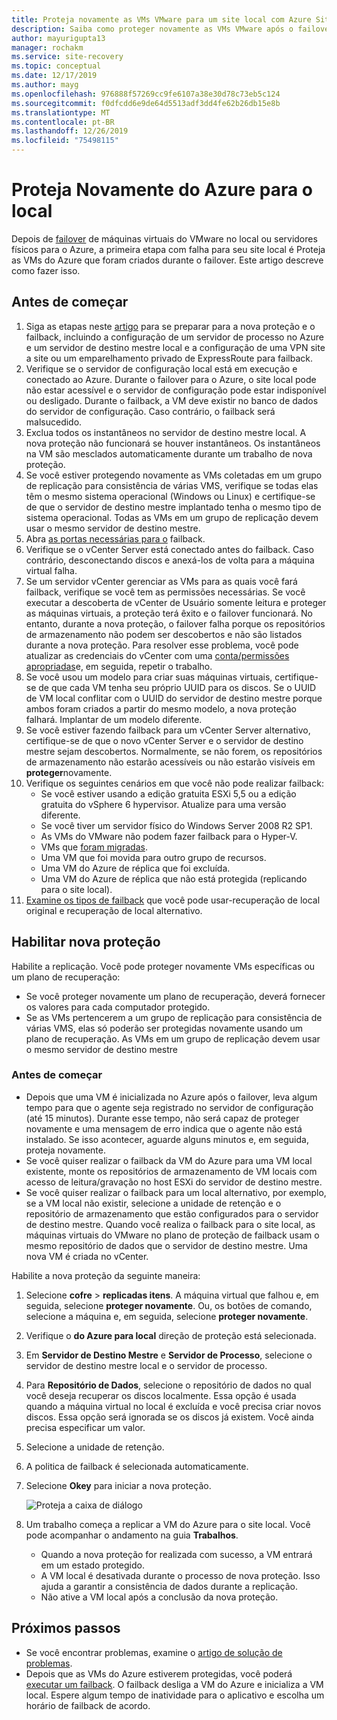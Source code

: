 ```yaml
---
title: Proteja novamente as VMs VMware para um site local com Azure Site Recovery
description: Saiba como proteger novamente as VMs VMware após o failover para o Azure com o Azure Site Recovery.
author: mayurigupta13
manager: rochakm
ms.service: site-recovery
ms.topic: conceptual
ms.date: 12/17/2019
ms.author: mayg
ms.openlocfilehash: 976888f57269cc9fe6107a38e30d78c73eb5c124
ms.sourcegitcommit: f0dfcdd6e9de64d5513adf3dd4fe62b26db15e8b
ms.translationtype: MT
ms.contentlocale: pt-BR
ms.lasthandoff: 12/26/2019
ms.locfileid: "75498115"
---
```

# <a name="reprotect-from-azure-to-on-premises"></a>Proteja Novamente do Azure para o local

Depois de [failover](site-recovery-failover.md) de máquinas virtuais do VMware no local ou servidores físicos para o Azure, a primeira etapa com falha para seu site local é Proteja as VMs do Azure que foram criados durante o failover. Este artigo descreve como fazer isso. 

## <a name="before-you-begin"></a>Antes de começar

1. Siga as etapas neste [artigo](vmware-azure-prepare-failback.md) para se preparar para a nova proteção e o failback, incluindo a configuração de um servidor de processo no Azure e um servidor de destino mestre local e a configuração de uma VPN site a site ou um emparelhamento privado de ExpressRoute para failback.
2. Verifique se o servidor de configuração local está em execução e conectado ao Azure. Durante o failover para o Azure, o site local pode não estar acessível e o servidor de configuração pode estar indisponível ou desligado. Durante o failback, a VM deve existir no banco de dados do servidor de configuração. Caso contrário, o failback será malsucedido.
3. Exclua todos os instantâneos no servidor de destino mestre local. A nova proteção não funcionará se houver instantâneos.  Os instantâneos na VM são mesclados automaticamente durante um trabalho de nova proteção.
4. Se você estiver protegendo novamente as VMs coletadas em um grupo de replicação para consistência de várias VMS, verifique se todas elas têm o mesmo sistema operacional (Windows ou Linux) e certifique-se de que o servidor de destino mestre implantado tenha o mesmo tipo de sistema operacional. Todas as VMs em um grupo de replicação devem usar o mesmo servidor de destino mestre.
5. Abra [as portas necessárias para o](vmware-azure-prepare-failback.md#ports-for-reprotectionfailback) failback.
6. Verifique se o vCenter Server está conectado antes do failback. Caso contrário, desconectando discos e anexá-los de volta para a máquina virtual falha.
7. Se um servidor vCenter gerenciar as VMs para as quais você fará failback, verifique se você tem as permissões necessárias. Se você executar a descoberta de vCenter de Usuário somente leitura e proteger as máquinas virtuais, a proteção terá êxito e o failover funcionará. No entanto, durante a nova proteção, o failover falha porque os repositórios de armazenamento não podem ser descobertos e não são listados durante a nova proteção. Para resolver esse problema, você pode atualizar as credenciais do vCenter com uma [conta/permissões apropriadas](vmware-azure-tutorial-prepare-on-premises.md#prepare-an-account-for-automatic-discovery)e, em seguida, repetir o trabalho. 
8. Se você usou um modelo para criar suas máquinas virtuais, certifique-se de que cada VM tenha seu próprio UUID para os discos. Se o UUID de VM local conflitar com o UUID do servidor de destino mestre porque ambos foram criados a partir do mesmo modelo, a nova proteção falhará. Implantar de um modelo diferente.
9. Se você estiver fazendo failback para um vCenter Server alternativo, certifique-se de que o novo vCenter Server e o servidor de destino mestre sejam descobertos. Normalmente, se não forem, os repositórios de armazenamento não estarão acessíveis ou não estarão visíveis em **proteger**novamente.
10. Verifique os seguintes cenários em que você não pode realizar failback:
    - Se você estiver usando a edição gratuita ESXi 5,5 ou a edição gratuita do vSphere 6 hypervisor. Atualize para uma versão diferente.
    - Se você tiver um servidor físico do Windows Server 2008 R2 SP1.
    - As VMs do VMware não podem fazer failback para o Hyper-V.
    - VMs que [foram migradas](migrate-overview.md#what-do-we-mean-by-migration).
    - Uma VM que foi movida para outro grupo de recursos.
    - Uma VM do Azure de réplica que foi excluída.
    - Uma VM do Azure de réplica que não está protegida (replicando para o site local).
10. [Examine os tipos de failback](concepts-types-of-failback.md) que você pode usar-recuperação de local original e recuperação de local alternativo.


## <a name="enable-reprotection"></a>Habilitar nova proteção

Habilite a replicação. Você pode proteger novamente VMs específicas ou um plano de recuperação:

- Se você proteger novamente um plano de recuperação, deverá fornecer os valores para cada computador protegido.
- Se as VMs pertencerem a um grupo de replicação para consistência de várias VMS, elas só poderão ser protegidas novamente usando um plano de recuperação. As VMs em um grupo de replicação devem usar o mesmo servidor de destino mestre

### <a name="before-you-start"></a>Antes de começar

- Depois que uma VM é inicializada no Azure após o failover, leva algum tempo para que o agente seja registrado no servidor de configuração (até 15 minutos). Durante esse tempo, não será capaz de proteger novamente e uma mensagem de erro indica que o agente não está instalado. Se isso acontecer, aguarde alguns minutos e, em seguida, proteja novamente.
- Se você quiser realizar o failback da VM do Azure para uma VM local existente, monte os repositórios de armazenamento de VM locais com acesso de leitura/gravação no host ESXi do servidor de destino mestre.
- Se você quiser realizar o failback para um local alternativo, por exemplo, se a VM local não existir, selecione a unidade de retenção e o repositório de armazenamento que estão configurados para o servidor de destino mestre. Quando você realiza o failback para o site local, as máquinas virtuais do VMware no plano de proteção de failback usam o mesmo repositório de dados que o servidor de destino mestre. Uma nova VM é criada no vCenter.

Habilite a nova proteção da seguinte maneira:

1. Selecione **cofre** > **replicadas itens**. A máquina virtual que falhou e, em seguida, selecione **proteger novamente**. Ou, os botões de comando, selecione a máquina e, em seguida, selecione **proteger novamente**.
2. Verifique o **do Azure para local** direção de proteção está selecionada.
3. Em **Servidor de Destino Mestre** e **Servidor de Processo**, selecione o servidor de destino mestre local e o servidor de processo.  
4. Para **Repositório de Dados**, selecione o repositório de dados no qual você deseja recuperar os discos localmente. Essa opção é usada quando a máquina virtual no local é excluída e você precisa criar novos discos. Essa opção será ignorada se os discos já existem. Você ainda precisa especificar um valor.
5. Selecione a unidade de retenção.
6. A politica de failback é selecionada automaticamente.
7. Selecione **Okey** para iniciar a nova proteção.

    ![Proteja a caixa de diálogo](./media/vmware-azure-reprotect/reprotectinputs.png)
    
8. Um trabalho começa a replicar a VM do Azure para o site local. Você pode acompanhar o andamento na guia **Trabalhos**.
    - Quando a nova proteção for realizada com sucesso, a VM entrará em um estado protegido.
    - A VM local é desativada durante o processo de nova proteção. Isso ajuda a garantir a consistência de dados durante a replicação.
    - Não ative a VM local após a conclusão da nova proteção.
   

## <a name="next-steps"></a>Próximos passos

- Se você encontrar problemas, examine o [artigo de solução de problemas](vmware-azure-troubleshoot-failback-reprotect.md).
- Depois que as VMs do Azure estiverem protegidas, você poderá [executar um failback](vmware-azure-failback.md). O failback desliga a VM do Azure e inicializa a VM local. Espere algum tempo de inatividade para o aplicativo e escolha um horário de failback de acordo.


